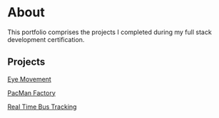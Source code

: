# About

This portfolio comprises the projects I completed during my full stack development certification. 

## Projects

<p><a href="https://jnnfrjnnfr.github.io/eye-movement/">Eye Movement</a></p>
<p></p><a href="https://jnnfrjnnfr.github.io/pacmanfactory/">PacMan Factory</a></p>
<p></p><a href="https://jnnfrjnnfr.github.io/bus-tracker/">Real Time Bus Tracking</a></p>
